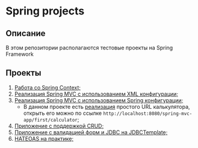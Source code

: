 # Spring projects

## Описание

В этом репозитории располагаются тестовые проекты на Spring Framework

## Проекты

1. [Работа со Spring Context;](https://github.com/Niatomi/spring-app/tree/master/spring-context)
2. [Реализация Spring MVC с использованием XML конфигурации;](https://github.com/Niatomi/spring-app/tree/master/springMVCXML)
3. [Реализация Spring MVC с использованием Spring конфигурации;](https://github.com/Niatomi/spring-app/tree/master/spring-mvc-app)
    * В данном проекте есть [реализация](https://github.com/Niatomi/spring-app/blob/master/spring-mvc-app/src/main/java/ru/niatomi/springcourse/controllers/Calculator.java) простого URL калькулятора, открыть его можно по ссылке `http://localhost:8080/spring-mvc-app/first/calculator`;
4. [Приложение с поддержкой CRUD;](https://github.com/Niatomi/spring-app/tree/master/spring-crud-app)
5. [Приложение с валидацией форм и JDBC на JDBCTemplate;](https://github.com/Niatomi/spring-app/tree/master/spring-forms-validation)
5. [HATEOAS на практике;](https://github.com/Niatomi/spring-app/tree/master/vaccination-start)
